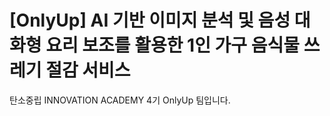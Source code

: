 # [OnlyUp] AI 기반 이미지 분석 및 음성 대화형 요리 보조를 활용한 1인 가구 음식물 쓰레기 절감 서비스

탄소중립 INNOVATION ACADEMY 4기 OnlyUp 팀입니다.